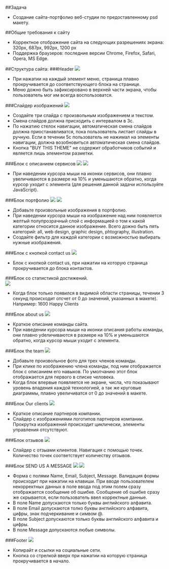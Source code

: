 ##Задача 
* Создание сайта-портфолио веб-студии по предоставленному psd макету. 

##Общие требования к сайту 
* Корректное отображение сайта на следующих разрешениях экрана: 320px, 687px, 992px, 1200 px 
* Поддержка браузеров: последние версии Chrome, Firefox, Safarі, Opera, MS Edge.

##Структура сайта: 
###Header 
![](https://github.com/OleksandrPetryk/Ignite/blob/master/001_JavaScript/project/images/template_01.png)

* При нажатии на каждый элемент меню, страница плавно прокручивается до соответствующего блока на странице.
* Меню дожно быть зафиксировано в верхней части экрана, чтобы пользователь мог им всегда воспользоватся.
 

###Слайдер изображений 
![](https://github.com/OleksandrPetryk/Ignite/blob/master/001_JavaScript/project/images/template_02.png)

* Создайте три слайда с произвольным изображением и текстом.
* Смена слайдов должна присходить с интервалом в 3с. 
* По нажатию стелок навигации, автоматическая смена слайдов должна приостанавливатся, 
  пока пользователь листает слайды в ручную. Если в течении 5с пользователь не нажимал на элементы навигации, 
  должна возобновиться автоматическая смена слайдов.
* Кнопка "BUY THIS THEME" не содержит обработчиков событий и является лишь элементом разметки.


###Блок с описанием сервисов 
![](https://github.com/OleksandrPetryk/Ignite/blob/master/001_JavaScript/project/images/template_03.png)
![](https://github.com/OleksandrPetryk/Ignite/blob/master/001_JavaScript/project/images/template_04.png)

* При наведении курсора мыши на иконки сервисов, они плавно увеличиваются в размере на 10% и уменьшаются обратно, 
  когда курсор уходит с элемента (для решения данной задачи используйте JavaScript).

###Блок портфолио
![](https://github.com/OleksandrPetryk/Ignite/blob/master/001_JavaScript/project/images/template_05.png)
![](https://github.com/OleksandrPetryk/Ignite/blob/master/001_JavaScript/project/images/template_06.png)

* Добавьте произвольные изображения в портфолио.
* При наведении курсора мыши на изображение над ним появляется желтый полупрозрачный слой с информацией о том к какой категории относится данное изображение. 
  Всего дожно быть пять категорий: all, web design, graphic design, phtography, illustration. 
* Создайте фильтр для каждой категории с возможностью выбирать нужные изображения. 
  

###Блок с кнопкой contact us
![](https://github.com/OleksandrPetryk/Ignite/blob/master/001_JavaScript/project/images/template_07.png) 

* Блок с кнопкой contact us, при нажатии на которую страница прокручивается до блока контактов. 
 
###Блок со статистикой достижений.  
![](https://github.com/OleksandrPetryk/Ignite/blob/master/001_JavaScript/project/images/template_08.png)

* Когда блок только появился в видимой области страницы, течении 3 секунд происходит отсчет от 0 до значений, указанных в макете).
  Например: 1600 Happy Clients  

###Блок about us 
![](https://github.com/OleksandrPetryk/Ignite/blob/master/001_JavaScript/project/images/template_09.png) 

* Краткое описание команды сайта. 
* При наведении курсора мыши на иконки описания работы команды, они плавно уdеличиваются в размере на 10% и уменьшаются обратно, когда курсор мыши уходит с элемента. 

###Блок the team
![](https://github.com/OleksandrPetryk/Ignite/blob/master/001_JavaScript/project/images/template_10.png)

* Добавьте произвольное фото для трех членов команды.
* При клике по изображению члена команды, под ним отображается блок с описанием его навыков. По умолчанию этот блок отображается для первого в списке человека. 
* Когда блок впервые появляется не экране, числа, что показывают уровень владения каждой технологией, а так же круговые диаграммы, плавно увеличиватся от 0 до значений в макете.
 
###Блок Our clients 
![](https://github.com/OleksandrPetryk/Ignite/blob/master/001_JavaScript/project/images/template_11.png) 

* Краткое описание партнеров компании. 
* Слайдер с изображениями логотипов партнеров компании. Прокрутка изображений происходит циклически, элементы управления отсутствуют. 

###Блок отзывов
![](https://github.com/OleksandrPetryk/Ignite/blob/master/001_JavaScript/project/images/template_12.png)

* Слайдер с отзыами клиентов. Навигация с помощью точек. Количество точек соответствует количеству отзывов.  

###Блок SEND US A MESSAGE 
![](https://github.com/OleksandrPetryk/Ignite/blob/master/001_JavaScript/project/images/template_13.png)
![](https://github.com/OleksandrPetryk/Ignite/blob/master/001_JavaScript/project/images/template_14.png)

* Форма с полями Name, Email, Subject, Message. Валидация формы происходит при нажатии на клавиши. При вводе пользователем некорректных данных в поле ввода под этим полем сразу отображается сообщение об ошибке. Сообщение об ошибке сразу же скрывается, если пользователь ввел корректные данные. 
* В поле Name допускаются только буквы английского алфавита.
* В поле Email допускаются толко буквы английского алфавита, цифры, знак подчеркивание и симвом @.
* В поле Subject допускаются только буквы английского алфавита и цифры.
* В поле Message допускаются любые символы.

###Footer 
![](https://github.com/OleksandrPetryk/Ignite/blob/master/001_JavaScript/project/images/template_15.png)

* Копирайт и ссылки на социальные сети.
* Кнопка со стрелкой вверх при нажатии на которую страница прокручивается в начало. 


